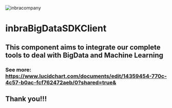![inbracompany](http://www.inbracompany.com/img/nova-logo-inbra.png)

# inbraBigDataSDKClient
## This component aims to integrate our complete tools to deal with BigData and Machine Learning
### See more: https://www.lucidchart.com/documents/edit/14359454-770c-4c57-b0ac-fcf762472aeb/0?shared=true&

## Thank you!!!

